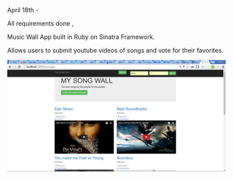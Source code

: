 April 18th -

All requirements done ,

Music Wall App built in Ruby on Sinatra Framework.

Allows users to submit youtube videos of songs and vote for their favorites.

![Alt text](screen.png?raw=true "Front Page")
